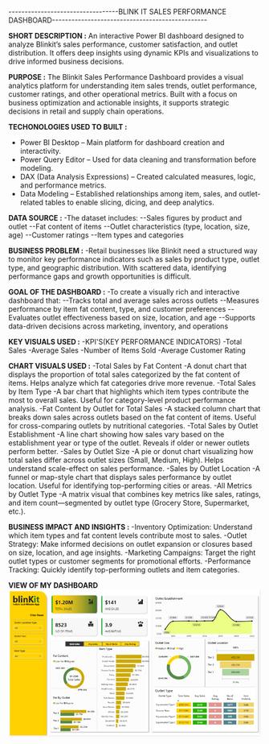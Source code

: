 ----------------------------------BLINK IT SALES PERFORMANCE DASHBOARD------------------------------------------------

**SHORT DESCRIPTION :**
An interactive Power BI dashboard designed to analyze Blinkit’s sales performance, customer satisfaction, and outlet distribution. It offers deep insights using dynamic KPIs and visualizations to drive informed business decisions.

**PURPOSE :**
The Blinkit Sales Performance Dashboard provides a visual analytics platform for understanding item sales trends, outlet performance, customer ratings, and other operational metrics. Built with a focus on business optimization and actionable insights, it supports strategic decisions in retail and supply chain operations.

**TECHONOLOGIES USED TO BUILT :** 
- Power BI Desktop – Main platform for dashboard creation and interactivity.
- Power Query Editor – Used for data cleaning and transformation before modeling.
- DAX (Data Analysis Expressions) – Created calculated measures, logic, and performance metrics.
- Data Modeling – Established relationships among item, sales, and outlet-related tables to enable slicing, dicing, and deep analytics.

**DATA SOURCE :**
-The dataset includes:
  --Sales figures by product and outlet
  --Fat content of items
  --Outlet characteristics (type, location, size, age)
  --Customer ratings
  --Item types and categories

**BUSINESS PROBLEM :**
-Retail businesses like Blinkit need a structured way to monitor key performance indicators such as sales by product type, outlet type, and geographic distribution. With scattered data, identifying performance gaps and growth opportunities is difficult.

**GOAL OF THE DASHBOARD :**
-To create a visually rich and interactive dashboard that:
 --Tracks total and average sales across outlets
 --Measures performance by item fat content, type, and customer preferences
 --Evaluates outlet effectiveness based on size, location, and age
 --Supports data-driven decisions across marketing, inventory, and operations

**KEY VISUALS USED :**
-KPI'S(KEY PERFORMANCE INDICATORS)
 -Total Sales
 -Average Sales
 -Number of Items Sold
 -Average Customer Rating

**CHART VISUALS USED :**
 -Total Sales by Fat Content
   -A donut chart that displays the proportion of total sales categorized by the fat content of items. Helps analyze which fat categories drive more revenue.
 -Total Sales by Item Type
   -A bar chart that highlights which item types contribute the most to overall sales. Useful for category-level product performance analysis.
 -Fat Content by Outlet for Total Sales
   -A stacked column chart that breaks down sales across outlets based on the fat content of items. Useful for cross-comparing outlets by nutritional categories.
 -Total Sales by Outlet Establishment
   -A line chart showing how sales vary based on the establishment year or type of the outlet. Reveals if older or newer outlets perform better.
 -Sales by Outlet Size
   -A pie or donut chart visualizing how total sales differ across outlet sizes (Small, Medium, High). Helps understand scale-effect on sales performance.
 -Sales by Outlet Location
   -A funnel or map-style chart that displays sales performance by outlet location. Useful for identifying top-performing cities or areas.
 -All Metrics by Outlet Type
   -A matrix visual that combines key metrics like sales, ratings, and item count—segmented by outlet type (Grocery Store, Supermarket, etc.).
   
**BUSINESS IMPACT AND INSIGHTS :**
   -Inventory Optimization: Understand which item types and fat content levels contribute most to sales.
   -Outlet Strategy: Make informed decisions on outlet expansion or closures based on size, location, and age insights.
   -Marketing Campaigns: Target the right outlet types or customer segments for promotional efforts.
   -Performance Tracking: Quickly identify top-performing outlets and item categories.

 **VIEW OF MY DASHBOARD**
 ![ALT TEXT](https://github.com/VedantVivek/Blink-It-Dashboard-/blob/main/Snapshot%20of%20the%20dashboard.png)
